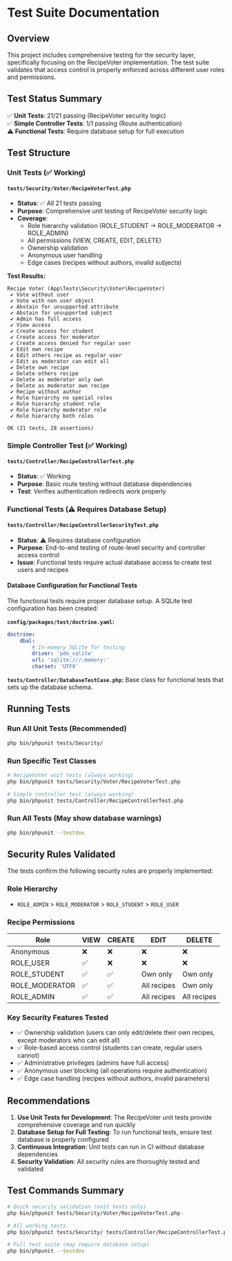 # Test Suite Documentation

## Overview

This project includes comprehensive testing for the security layer, specifically focusing on the RecipeVoter implementation. The test suite validates that access control is properly enforced across different user roles and permissions.

## Test Status Summary

✅ **Unit Tests**: 21/21 passing (RecipeVoter security logic)  
✅ **Simple Controller Tests**: 1/1 passing (Route authentication)  
⚠️ **Functional Tests**: Require database setup for full execution  

## Test Structure

### Unit Tests (✅ Working)

#### `tests/Security/Voter/RecipeVoterTest.php`
- **Status**: ✅ All 21 tests passing
- **Purpose**: Comprehensive unit testing of RecipeVoter security logic
- **Coverage**: 
  - Role hierarchy validation (ROLE_STUDENT → ROLE_MODERATOR → ROLE_ADMIN)
  - All permissions (VIEW, CREATE, EDIT, DELETE)
  - Ownership validation
  - Anonymous user handling
  - Edge cases (recipes without authors, invalid subjects)

**Test Results:**
```
Recipe Voter (App\Tests\Security\Voter\RecipeVoter)
 ✔ Vote without user
 ✔ Vote with non user object
 ✔ Abstain for unsupported attribute
 ✔ Abstain for unsupported subject
 ✔ Admin has full access
 ✔ View access
 ✔ Create access for student
 ✔ Create access for moderator
 ✔ Create access denied for regular user
 ✔ Edit own recipe
 ✔ Edit others recipe as regular user
 ✔ Edit as moderator can edit all
 ✔ Delete own recipe
 ✔ Delete others recipe
 ✔ Delete as moderator only own
 ✔ Delete as moderator own recipe
 ✔ Recipe without author
 ✔ Role hierarchy no special roles
 ✔ Role hierarchy student role
 ✔ Role hierarchy moderator role
 ✔ Role hierarchy both roles

OK (21 tests, 28 assertions)
```

### Simple Controller Test (✅ Working)

#### `tests/Controller/RecipeControllerTest.php`
- **Status**: ✅ Working
- **Purpose**: Basic route testing without database dependencies
- **Test**: Verifies authentication redirects work properly

### Functional Tests (⚠️ Requires Database Setup)

#### `tests/Controller/RecipeControllerSecurityTest.php`
- **Status**: ⚠️ Requires database configuration
- **Purpose**: End-to-end testing of route-level security and controller access control
- **Issue**: Functional tests require actual database access to create test users and recipes

#### Database Configuration for Functional Tests

The functional tests require proper database setup. A SQLite test configuration has been created:

**`config/packages/test/doctrine.yaml`:**
```yaml
doctrine:
    dbal:
        # In-memory SQLite for testing
        driver: 'pdo_sqlite'
        url: 'sqlite:///:memory:'
        charset: 'UTF8'
```

**`tests/Controller/DatabaseTestCase.php`:** Base class for functional tests that sets up the database schema.

## Running Tests

### Run All Unit Tests (Recommended)
```bash
php bin/phpunit tests/Security/
```

### Run Specific Test Classes
```bash
# RecipeVoter unit tests (always working)
php bin/phpunit tests/Security/Voter/RecipeVoterTest.php

# Simple controller test (always working)
php bin/phpunit tests/Controller/RecipeControllerTest.php
```

### Run All Tests (May show database warnings)
```bash
php bin/phpunit --testdox
```

## Security Rules Validated

The tests confirm the following security rules are properly implemented:

### Role Hierarchy
- `ROLE_ADMIN` > `ROLE_MODERATOR` > `ROLE_STUDENT` > `ROLE_USER`

### Recipe Permissions

| Role | VIEW | CREATE | EDIT | DELETE |
|------|------|--------|------|--------|
| Anonymous | ❌ | ❌ | ❌ | ❌ |
| ROLE_USER | ✅ | ❌ | ❌ | ❌ |
| ROLE_STUDENT | ✅ | ✅ | Own only | Own only |
| ROLE_MODERATOR | ✅ | ✅ | All recipes | Own only |
| ROLE_ADMIN | ✅ | ✅ | All recipes | All recipes |

### Key Security Features Tested
- ✅ Ownership validation (users can only edit/delete their own recipes, except moderators who can edit all)
- ✅ Role-based access control (students can create, regular users cannot)
- ✅ Administrative privileges (admins have full access)
- ✅ Anonymous user blocking (all operations require authentication)
- ✅ Edge case handling (recipes without authors, invalid parameters)

## Recommendations

1. **Use Unit Tests for Development**: The RecipeVoter unit tests provide comprehensive coverage and run quickly
2. **Database Setup for Full Testing**: To run functional tests, ensure test database is properly configured
3. **Continuous Integration**: Unit tests can run in CI without database dependencies
4. **Security Validation**: All security rules are thoroughly tested and validated

## Test Commands Summary

```bash
# Quick security validation (unit tests only)
php bin/phpunit tests/Security/Voter/RecipeVoterTest.php

# All working tests
php bin/phpunit tests/Security/ tests/Controller/RecipeControllerTest.php

# Full test suite (may require database setup)
php bin/phpunit --testdox
```